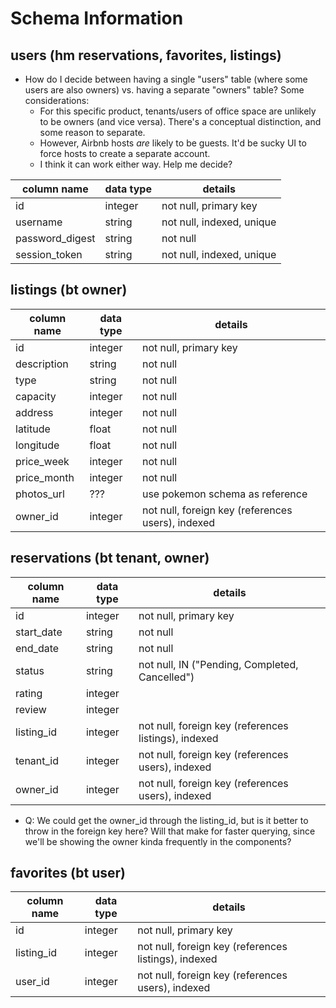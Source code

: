 # Schema Information

## users (hm reservations, favorites, listings)
* How do I decide between having a single "users" table (where some users are also owners) vs. having a separate "owners" table? Some considerations:
  - For this specific product, tenants/users of office space are unlikely to be owners (and vice versa). There's a conceptual distinction, and some reason to separate.
  - However, Airbnb hosts *are* likely to be guests. It'd be sucky UI to force hosts to create a separate account.
  - I think it can work either way. Help me decide?

column name     | data type | details
----------------|-----------|-----------------------
id              | integer   | not null, primary key
username        | string    | not null, indexed, unique
password_digest | string    | not null
session_token   | string    | not null, indexed, unique

## listings (bt owner)
column name | data type | details
------------|-----------|-----------------------
id          | integer   | not null, primary key
description | string    | not null
type        | string    | not null
capacity    | integer   | not null
address     | integer   | not null
latitude    | float     | not null
longitude   | float     | not null
price_week  | integer   | not null
price_month | integer   | not null
photos_url  | ???       | use pokemon schema as reference
owner_id    | integer   | not null, foreign key (references users), indexed

## reservations (bt tenant, owner)
column name | data type | details
------------|-----------|-----------------------
id          | integer   | not null, primary key
start_date  | string    | not null
end_date    | string    | not null
status      | string    | not null, IN ("Pending, Completed, Cancelled")
rating      | integer   |
review      | integer   |
listing_id  | integer   | not null, foreign key (references listings), indexed
tenant_id   | integer   | not null, foreign key (references users), indexed
owner_id    | integer   | not null, foreign key (references users), indexed

* Q: We could get the owner_id through the listing_id, but is it better to throw in the foreign key here? Will that make for faster querying, since we'll be showing the owner kinda frequently in the components?


## favorites (bt user)
column name | data type | details
------------|-----------|-----------------------
id          | integer   | not null, primary key
listing_id  | integer   | not null, foreign key (references listings), indexed
user_id     | integer   | not null, foreign key (references users), indexed
